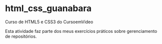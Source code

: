 # html_css_guanabara
 Curso de HTML5 e CSS3 do CursoemVideo

Esta atividade faz parte dos meus exercícios práticos sobre gerenciamento de repositórios.